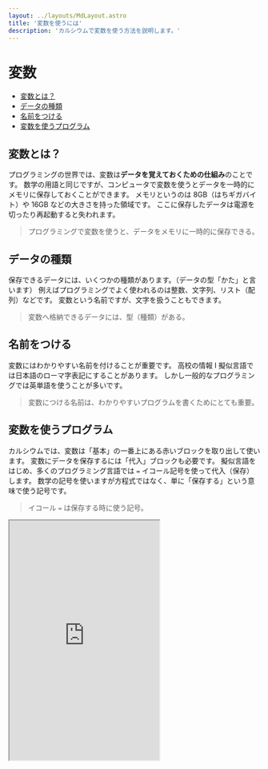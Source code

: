 ```yaml
---
layout: ../layouts/MdLayout.astro
title: '変数を使うには'
description: 'カルシウムで変数を使う方法を説明します。'
---
```


# 変数

- [変数とは？](#what-is)
- [データの種類](#data-type)
- [名前をつける](#identifier)
- [変数を使うプログラム](#samples)

## 変数とは？ <a name="what-is"></a>

プログラミングの世界では、変数は**データを覚えておくための仕組み**のことです。
数学の用語と同じですが、コンピュータで変数を使うとデータを一時的にメモリに保存しておくことができます。
メモリというのは 8GB（はちギガバイト）や 16GB などの大きさを持った領域です。
ここに保存したデータは電源を切ったり再起動すると失われます。

> プログラミングで変数を使うと、データをメモリに一時的に保存できる。

## データの種類 <a name="data-type"></a>

保存できるデータには、いくつかの種類があります。（データの型「かた」と言います）
例えばプログラミングでよく使われるのは整数、文字列、リスト（配列）などです。
変数という名前ですが、文字を扱うこともできます。

> 変数へ格納できるデータには、型（種類）がある。

## 名前をつける <a name="identifier"></a>

変数にはわかりやすい名前を付けることが重要です。
高校の情報 I 擬似言語では日本語のローマ字表記にすることがあります。
しかし一般的なプログラミングでは英単語を使うことが多いです。

> 変数につける名前は、わかりやすいプログラムを書くためにとても重要。

## 変数を使うプログラム <a name="samples"></a>

カルシウムでは、変数は「基本」の一番上にある赤いブロックを取り出して使います。
変数にデータを保存するには「代入」ブロックも必要です。
擬似言語をはじめ、多くのプログラミング言語では `=` イコール記号を使って代入（保存）します。
数学の記号を使いますが方程式ではなく、単に「保存する」という意味で使う記号です。

> イコール `=` は保存する時に使う記号。

<iframe height="480" src="https://calcium-pro.app/?c=code-var">
